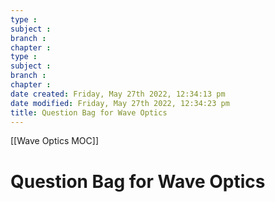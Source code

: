 ```yaml
---
type : 
subject : 
branch :
chapter :
type : 
subject : 
branch :
chapter :
date created: Friday, May 27th 2022, 12:34:13 pm
date modified: Friday, May 27th 2022, 12:34:23 pm
title: Question Bag for Wave Optics
---
```


[[Wave Optics MOC]]

# Question Bag for Wave Optics
